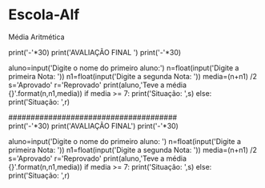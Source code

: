 # Escola-Alf
Média Aritmética

print('-'*30)
print('AVALIAÇÃO FINAL ')
print('-'*30)

aluno=input('Digite o nome do primeiro aluno:')
n=float(input('Digite a primeira Nota: '))
n1=float(input('Digite a segunda Nota: '))
media=(n+n1) /2
s='Aprovado'
r='Reprovado'
print(aluno,'Teve a média {}'.format(n,n1,media))
if media >= 7:
    print('Situação: ',s)
else:
    print('Situação: ',r)
    
######################################   
print('-'*30)
print('AVALIAÇÃO FINAL')
print('-'*30)

aluno=input('Digite o nome do primeiro aluno: ')
n=float(input('Digite a primeira Nota: '))
n1=float(input('Digite a segunda Nota: '))
media=(n+n1) /2
s='Aprovado'
r='Reprovado'
print(aluno,'Teve a média {}'.format(n,n1,media))
if media >= 7:
    print('Situação: ',s)
else:
    print('Situação: ',r)
